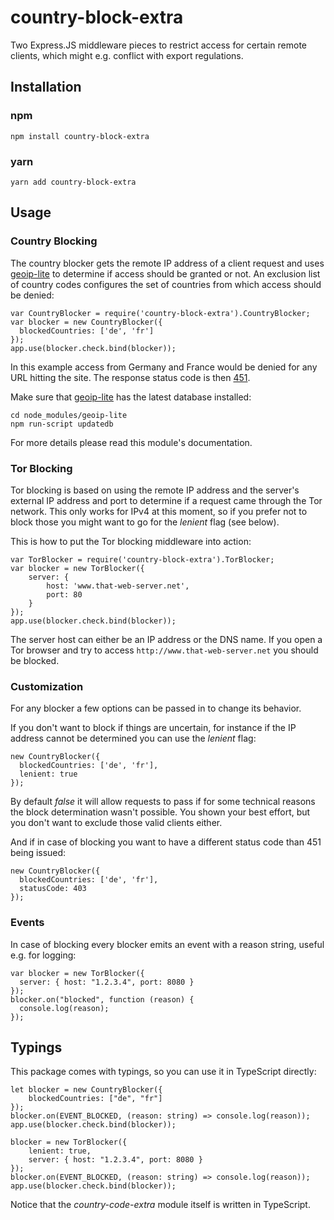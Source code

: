 # country-block-extra

Two Express.JS middleware pieces to restrict access for certain remote clients,
which might e.g. conflict with export regulations.

## Installation

### npm
`npm install country-block-extra`

### yarn
`yarn add country-block-extra`

## Usage

### Country Blocking

The country blocker gets the remote IP address of a client
request and uses [geoip-lite](https://github.com/bluesmoon/node-geoip) to determine if access should be granted or
not. An exclusion list of country codes configures the set of countries
from which access should be denied:
```
var CountryBlocker = require('country-block-extra').CountryBlocker;
var blocker = new CountryBlocker({
  blockedCountries: ['de', 'fr']
}); 
app.use(blocker.check.bind(blocker));
```
In this example access from Germany and France would be denied
for any URL hitting the site. The response status code is then
[451](https://en.wikipedia.org/wiki/HTTP_451).

Make sure that [geoip-lite](https://github.com/bluesmoon/node-geoip) has the latest
database installed:
```
cd node_modules/geoip-lite
npm run-script updatedb
```
For more details please read this module's documentation.

### Tor Blocking

Tor blocking is based on using the remote IP address and the server's external
IP address and port to determine if a request came through the Tor network.
This only works for IPv4 at this moment, so if you prefer not to block those
you might want to go for the _lenient_ flag (see below).

This is how to put the Tor blocking middleware into action:
```
var TorBlocker = require('country-block-extra').TorBlocker;
var blocker = new TorBlocker({
    server: {
        host: 'www.that-web-server.net',
        port: 80
    }
});
app.use(blocker.check.bind(blocker)); 
```
The server host can either be an IP address or the DNS name. If you open a Tor
browser and try to access `http://www.that-web-server.net` you should be blocked.

### Customization

For any blocker a few options can be passed in to change its behavior.

If you don't want to block if things are uncertain, for instance if the IP
address cannot be determined you can use the _lenient_ flag:
```
new CountryBlocker({
  blockedCountries: ['de', 'fr'],
  lenient: true
}); 
```
By default _false_ it will allow requests to pass if for some technical reasons
the block determination wasn't possible. You shown your best effort, but you don't
want to exclude those valid clients either.

And if in case of blocking you want to have a different status code than 451
being issued:
```
new CountryBlocker({
  blockedCountries: ['de', 'fr'],
  statusCode: 403
}); 
```

### Events

In case of blocking every blocker emits an event with a reason string,
useful e.g. for logging:
```
var blocker = new TorBlocker({
  server: { host: "1.2.3.4", port: 8080 }
});
blocker.on("blocked", function (reason) {
  console.log(reason);
});
```

## Typings

This package comes with typings, so you can use it in TypeScript directly:
```
let blocker = new CountryBlocker({
    blockedCountries: ["de", "fr"]
});
blocker.on(EVENT_BLOCKED, (reason: string) => console.log(reason));
app.use(blocker.check.bind(blocker));

blocker = new TorBlocker({
    lenient: true,
    server: { host: "1.2.3.4", port: 8080 }
});
blocker.on(EVENT_BLOCKED, (reason: string) => console.log(reason));
app.use(blocker.check.bind(blocker));
```
Notice that the _country-code-extra_ module itself is written in TypeScript.
